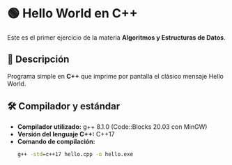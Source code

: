# 🟢 Hello World en C++

Este es el primer ejercicio de la materia **Algoritmos y Estructuras de Datos**.

## 🧾 Descripción

Programa simple en **C++** que imprime por pantalla el clásico mensaje Hello World.

## 🛠️ Compilador y estándar

- **Compilador utilizado:** g++ 8.1.0 (Code::Blocks 20.03 con MinGW)  
- **Versión del lenguaje C++:** C++17  
- **Comando de compilación:**
  ```cmd
  g++ -std=c++17 hello.cpp -o hello.exe
